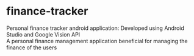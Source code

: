 # finance-tracker
 Personal finance tracker android application:
 Developed using Android Studio and Google Vision API   
 A personal finance management application beneficial for managing the finance of the users
